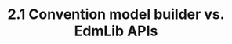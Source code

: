 ---
title : "2.1 Convention model builder vs. EdmLib APIs"
layout: post
category: "2. Defining the model"
---